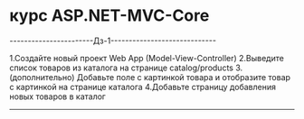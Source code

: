 # курс ASP.NET-MVC-Core

-----------------------Дз-1-----------------------------

1.Создайте новый проект Web App (Model-View-Controller)
2.Выведите список товаров из каталога на странице catalog/products
3.(дополнительно) Добавьте поле с картинкой товара и отобразите товар с картинкой на странице каталога
4.Добавьте страницу добавления новых товаров в каталог

--------------------------------------------------------
